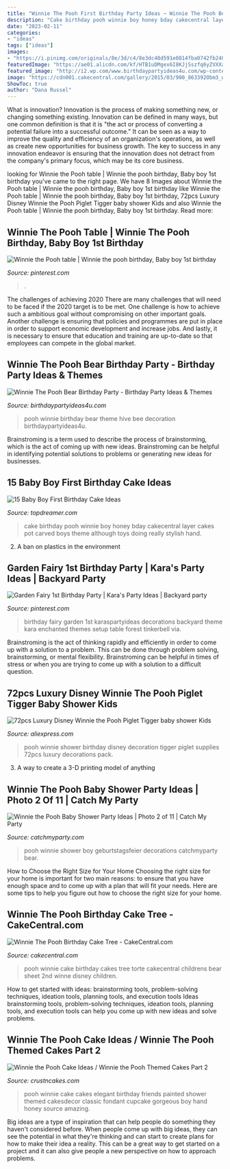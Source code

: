 ```yaml
---
title: "Winnie The Pooh First Birthday Party Ideas ~ Winnie The Pooh Bear Birthday Party"
description: "Cake birthday pooh winnie boy honey bday cakecentral layer cakes pot carved boys theme although toys doing really stylish hand"
date: "2023-02-11"
categories:
- "ideas"
tags: ["ideas"]
images:
- "https://i.pinimg.com/originals/8e/3d/c4/8e3dc48d591e0814fba0742fb248e86e.jpg"
featuredImage: "https://ae01.alicdn.com/kf/HTB1uDMgex6I8KJjSszfq6yZVXXaw/72pcs-Luxury-Disney-Winnie-the-Pooh-Piglet-Tigger-baby-shower-Kids-Birthday-Party-Decoration-Set-Party.jpg"
featured_image: "http://i2.wp.com/www.birthdaypartyideas4u.com/wp-content/uploads/2017/09/Winnie-The-Pooh-Bear-Birthday-Party-Bee-Hive-600x899.png?resize=570%2C854"
image: "https://cdn001.cakecentral.com/gallery/2015/03/900_863392Obm3_winnie-the-pooh-birthday-cake-tree.jpg"
ShowToc: true
author: "Dana Russel"
---
```



What is innovation?
Innovation is the process of making something new, or changing something existing. Innovation can be defined in many ways, but one common definition is that it is "the act or process of converting a potential failure into a successful outcome." 
It can be seen as a way to improve the quality and efficiency of an organization's operations, as well as create new opportunities for business growth. 
The key to success in any innovation endeavor is ensuring that the innovation does not detract from the company's primary focus, which may be its core business.

	

		
looking for Winnie the Pooh table | Winnie the pooh birthday, Baby boy 1st birthday you've came to the right page. We have 8 Images about Winnie the Pooh table | Winnie the pooh birthday, Baby boy 1st birthday like Winnie the Pooh table | Winnie the pooh birthday, Baby boy 1st birthday, 72pcs Luxury Disney Winnie the Pooh Piglet Tigger baby shower Kids and also Winnie the Pooh table | Winnie the pooh birthday, Baby boy 1st birthday. Read more:
		
    
## Winnie The Pooh Table | Winnie The Pooh Birthday, Baby Boy 1st Birthday

<img loading=lazy src="https://i.pinimg.com/originals/8e/3d/c4/8e3dc48d591e0814fba0742fb248e86e.jpg" onerror="this.onerror=null;this.src='https://tse3.mm.bing.net/th?id=OIP.qGGqm_4w81A1XoESNnAdLgHaLH&amp;pid=15.1';" alt="Winnie the Pooh table | Winnie the pooh birthday, Baby boy 1st birthday">

_Source: pinterest.com_

>. 

	

The challenges of achieving 2020
There are many challenges that will need to be faced if the 2020 target is to be met. One challenge is how to achieve such a ambitious goal without compromising on other important goals. Another challenge is ensuring that policies and programmes are put in place in order to support economic development and increase jobs. And lastly, it is necessary to ensure that education and training are up-to-date so that employees can compete in the global market.

    
## Winnie The Pooh Bear Birthday Party - Birthday Party Ideas &amp; Themes

<img loading=lazy src="http://i2.wp.com/www.birthdaypartyideas4u.com/wp-content/uploads/2017/09/Winnie-The-Pooh-Bear-Birthday-Party-Bee-Hive-600x899.png?resize=570%2C854" onerror="this.onerror=null;this.src='https://tse2.mm.bing.net/th?id=OIP.AgKLFE7v7_xBDoazS8e25wHaLG&amp;pid=15.1';" alt="Winnie The Pooh Bear Birthday Party - Birthday Party Ideas &amp; Themes">

_Source: birthdaypartyideas4u.com_

>pooh winnie birthday bear theme hive bee decoration birthdaypartyideas4u. 

	

Brainstroming is a term used to describe the process of brainstorming, which is the act of coming up with new ideas. Brainstroming can be helpful in identifying potential solutions to problems or generating new ideas for businesses.

    
## 15 Baby Boy First Birthday Cake Ideas

<img loading=lazy src="http://www.topdreamer.com/wp-content/uploads/2014/10/119942914b3a985be84b0a38d108a34b-718x960.jpg" onerror="this.onerror=null;this.src='https://tse2.mm.bing.net/th?id=OIP.gFR3OWxEpotHfVx66zJ0cgHaJ5&amp;pid=15.1';" alt="15 Baby Boy First Birthday Cake Ideas">

_Source: topdreamer.com_

>cake birthday pooh winnie boy honey bday cakecentral layer cakes pot carved boys theme although toys doing really stylish hand. 

	

2. A ban on plastics in the environment 

    
## Garden Fairy 1st Birthday Party | Kara&#039;s Party Ideas | Backyard Party

<img loading=lazy src="https://i.pinimg.com/originals/90/30/0c/90300c0b1fa76ae2b667f578f8c57245.jpg" onerror="this.onerror=null;this.src='https://tse2.mm.bing.net/th?id=OIP.K0XHeAxqJawXxU4UjQK3XwHaK2&amp;pid=15.1';" alt="Garden Fairy 1st Birthday Party | Kara&#039;s Party Ideas | Backyard party">

_Source: pinterest.com_

>birthday fairy garden 1st karaspartyideas decorations backyard theme kara enchanted themes setup table forest tinkerbell via. 

	

Brainstroming is the act of thinking rapidly and efficiently in order to come up with a solution to a problem. This can be done through problem solving, brainstorming, or mental flexibility. Brainstroming can be helpful in times of stress or when you are trying to come up with a solution to a difficult question.

    
## 72pcs Luxury Disney Winnie The Pooh Piglet Tigger Baby Shower Kids

<img loading=lazy src="https://ae01.alicdn.com/kf/HTB1uDMgex6I8KJjSszfq6yZVXXaw/72pcs-Luxury-Disney-Winnie-the-Pooh-Piglet-Tigger-baby-shower-Kids-Birthday-Party-Decoration-Set-Party.jpg" onerror="this.onerror=null;this.src='https://tse4.mm.bing.net/th?id=OIP.etRdo81m729FMUJOpFX4FgHaHa&amp;pid=15.1';" alt="72pcs Luxury Disney Winnie the Pooh Piglet Tigger baby shower Kids">

_Source: aliexpress.com_

>pooh winnie shower birthday disney decoration tigger piglet supplies 72pcs luxury decorations pack. 

	

3. A way to create a 3-D printing model of anything 

    
## Winnie The Pooh Baby Shower Party Ideas | Photo 2 Of 11 | Catch My Party

<img loading=lazy src="https://photos-cdn.catchmyparty.com/PL/photos/0256/0932/20191109_121805.jpg" onerror="this.onerror=null;this.src='https://tse1.mm.bing.net/th?id=OIP.2DAVl9bZ4Vxr-2WOP58tAwHaNJ&amp;pid=15.1';" alt="Winnie the Pooh Baby Shower Party Ideas | Photo 2 of 11 | Catch My Party">

_Source: catchmyparty.com_

>pooh winnie shower boy geburtstagsfeier decorations catchmyparty bear. 

	

How to Choose the Right Size for Your Home
Choosing the right size for your home is important for two main reasons: to ensure that you have enough space and to come up with a plan that will fit your needs. Here are some tips to help you figure out how to choose the right size for your home.

    
## Winnie The Pooh Birthday Cake Tree - CakeCentral.com

<img loading=lazy src="https://cdn001.cakecentral.com/gallery/2015/03/900_863392Obm3_winnie-the-pooh-birthday-cake-tree.jpg" onerror="this.onerror=null;this.src='https://tse1.mm.bing.net/th?id=OIP.uZg-swZjeevHTAzRmBvdzQHaJ4&amp;pid=15.1';" alt="Winnie The Pooh Birthday Cake Tree - CakeCentral.com">

_Source: cakecentral.com_

>pooh winnie cake birthday cakes tree torte cakecentral childrens bear sheet 2nd winne disney children. 

	

How to get started with ideas: brainstorming tools, problem-solving techniques, ideation tools, planning tools, and execution tools
Ideas brainstorming tools, problem-solving techniques, ideation tools, planning tools, and execution tools can help you come up with new ideas and solve problems.

    
## Winnie The Pooh Cake Ideas / Winnie The Pooh Themed Cakes Part 2

<img loading=lazy src="http://www.crustncakes.com/blog/wp-content/uploads/2015/12/64166f17cf065be847d366616eb03863.jpg" onerror="this.onerror=null;this.src='https://tse4.mm.bing.net/th?id=OIP.guiKEeLkqv3WIu_3pNx7rgHaLL&amp;pid=15.1';" alt="Winnie the Pooh Cake Ideas / Winnie the Pooh Themed Cakes Part 2">

_Source: crustncakes.com_

>pooh winnie cake cakes elegant birthday friends painted shower themed cakesdecor classic fondant cupcake gorgeous boy hand honey source amazing. 

	

Big ideas are a type of inspiration that can help people do something they haven't considered before. When people come up with big ideas, they can see the potential in what they're thinking and can start to create plans for how to make their idea a reality. This can be a great way to get started on a project and it can also give people a new perspective on how to approach problems.

